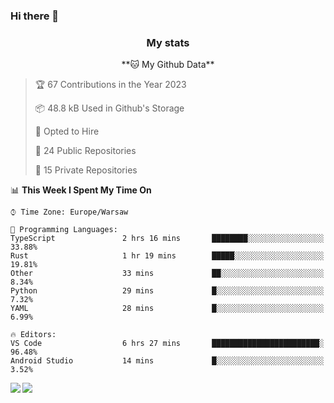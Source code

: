 ### Hi there 👋

<!--
**DamianKocjan/DamianKocjan** is a ✨ _special_ ✨ repository because its `README.md` (this file) appears on your GitHub profile.

Here are some ideas to get you started:

- 🔭 I’m currently working on ...
- 🌱 I’m currently learning ...
- 👯 I’m looking to collaborate on ...
- 🤔 I’m looking for help with ...
- 💬 Ask me about ...
- 📫 How to reach me: ...
- 😄 Pronouns: ...
- ⚡ Fun fact: ...
-->

<h3 align="center">My stats</h3>

<p align="center">
    <!--START_SECTION:waka-->
**🐱 My Github Data** 

> 🏆 67 Contributions in the Year 2023
 > 
> 📦 48.8 kB Used in Github's Storage 
 > 
> 💼 Opted to Hire
 > 
> 📜 24 Public Repositories 
 > 
> 🔑 15 Private Repositories  
 > 
📊 **This Week I Spent My Time On** 

```text
⌚︎ Time Zone: Europe/Warsaw

💬 Programming Languages: 
TypeScript               2 hrs 16 mins       ████████░░░░░░░░░░░░░░░░░   33.88% 
Rust                     1 hr 19 mins        █████░░░░░░░░░░░░░░░░░░░░   19.81% 
Other                    33 mins             ██░░░░░░░░░░░░░░░░░░░░░░░   8.34% 
Python                   29 mins             █░░░░░░░░░░░░░░░░░░░░░░░░   7.32% 
YAML                     28 mins             █░░░░░░░░░░░░░░░░░░░░░░░░   6.99%

🔥 Editors: 
VS Code                  6 hrs 27 mins       ████████████████████████░   96.48% 
Android Studio           14 mins             █░░░░░░░░░░░░░░░░░░░░░░░░   3.52%

```


<!--END_SECTION:waka-->
</p>

<img align="left" src="https://github-readme-stats.vercel.app/api?username=DamianKocjan&&layout=compact&count_private=true&show_icons=true&hide_border=true&include_all_commits=true&bg_color=0D1117&title_color=FFFFFF&text_color=FFFFFF&icon_color=FFFFFF">
<img align="left" src="https://github-readme-stats.vercel.app/api/top-langs/?username=DamianKocjan&layout=compact&hide_border=true&card_width=250&bg_color=0D1117&title_color=FFFFFF&text_color=FFFFFF&icon_color=FFFFFF">
